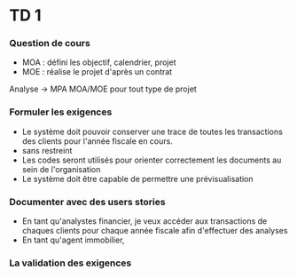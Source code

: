 # TD 1

### Question de cours

* MOA : défini les objectif, calendrier, projet
* MOE : réalise le projet d'après un contrat

Analyse -> MPA
MOA/MOE pour tout type de projet


### Formuler les exigences

* Le système doit pouvoir conserver une trace de toutes les transactions des clients pour l'année fiscale en cours.
* sans restreint
* Les codes seront utilisés pour orienter correctement les documents au sein de l'organisation
* Le système doit être capable de permettre une prévisualisation


### Documenter avec des users stories

* En tant qu'analystes financier, je veux accéder aux transactions de chaques clients pour chaque année fiscale afin d'effectuer des analyses
* En tant qu'agent immobilier, 

### La validation des exigences

